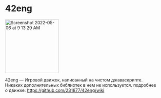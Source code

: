 # 42eng

<img width="176" alt="Screenshot 2022-05-06 at 9 13 29 AM" src="https://user-images.githubusercontent.com/37258399/167076994-c9a8c8df-7566-4a7c-a1bb-ba09862fca4b.png">

42eng — Игровой движок, написанный на чистом джаваскрипте. Никаких дополнительных библиотек в нем не используется.
подробнее о движке: https://github.com/231877/42eng/wiki
